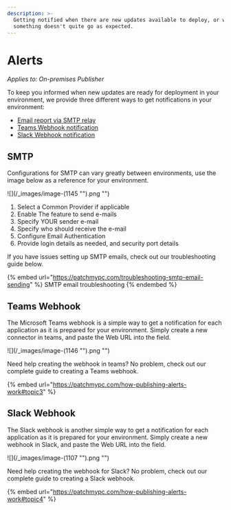 ```yaml
---
description: >-
  Getting notified when there are new updates available to deploy, or when
  something doesn't quite go as expected.
---
```


# Alerts

_Applies to: On-premises Publisher_

To keep you informed when new updates are ready for deployment in your environment, we provide three different ways to get notifications in your environment:

* [Email report via SMTP relay](https://patchmypc.com/how-publishing-alerts-work#topic1)
* [Teams Webhook notification](https://patchmypc.com/how-publishing-alerts-work#topic2)
* [Slack Webhook notification](https://patchmypc.com/how-publishing-alerts-work#topic4)

## SMTP

Configurations for SMTP can vary greatly between environments, use the image below as a reference for your environment.

![](/_images/image-(1145 "").png "")

1. Select a Common Provider if applicable
2. Enable The feature to send e-mails
3. Specify YOUR sender e-mail
4. Specify who should receive the e-mail&#x20;
5. Configure Email Authentication
6. Provide login details as needed, and security port details&#x20;

If you have issues setting up SMTP emails, check out our troubleshooting guide below.

{% embed url="https://patchmypc.com/troubleshooting-smtp-email-sending" %}
SMTP email troubleshooting
{% endembed %}

## Teams Webhook

The Microsoft Teams webhook is a simple way to get a notification for each application as it is prepared for your environment. Simply create a new connector in teams, and paste the Web URL into the field.

![](/_images/image-(1146 "").png "")

Need help creating the webhook in teams? No problem, check out our complete guide to creating a Teams webhook.&#x20;

{% embed url="https://patchmypc.com/how-publishing-alerts-work#topic3" %}

## Slack Webhook

The Slack webhook is another simple way to get a notification for each application as it is prepared for your environment. Simply create a new webhook in Slack, and paste the Web URL into the field.&#x20;

![](/_images/image-(1107 "").png "")

Need help creating the webhook for Slack? No problem, check out our complete guide to creating a Slack webhook.&#x20;

{% embed url="https://patchmypc.com/how-publishing-alerts-work#topic4" %}
